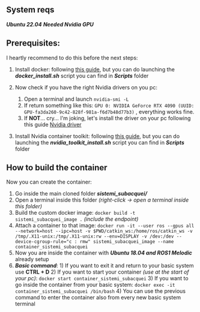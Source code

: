 ## System reqs
***Ubuntu 22.04***
***Needed Nvidia GPU***

## Prerequisites:
I heartly recommend to do this before the next steps:
  1) Install docker: following [this guide](https://www.digitalocean.com/community/tutorials/how-to-install-and-use-docker-on-ubuntu-22-04), but you can do launching the ***docker_install.sh*** script you can find in ***Scripts*** folder
  2) Now check if you have the right Nvidia drivers on you pc:
       1) Open a terminal and launch ```nvidia-smi -L```
       2) If return something like this: ```GPU 0: NVIDIA GeForce RTX 4090 (UUID: GPU-fa3da260-9c42-828f-981a-f6d7b48d77b3)``` , everything works fine.
       3) If **NOT**... cry... I'm joking, let's install the driver on your pc following this guide [Nvidia driver](https://www.nvidia.it/Download/index.aspx?lang=it)
       
  3) Install Nvidia container toolkit: following [this guide](https://docs.nvidia.com/datacenter/cloud-native/container-toolkit/latest/install-guide.html), but you can do launching the ***nvidia_toolkit_install.sh*** script you can find in ***Scripts*** folder

## How to build the container
Now you can create the container:
  1) Go inside the main cloned folder ***sistemi_subacquei/***
  2) Open a terminal inside this folder *(right-click -> open a terminal inside this folder)*
  3) Build the custom docker image: ```docker build -t sistemi_subacquei_image .``` *(include the endpoint)*
  4) Attach a container to that image: ```docker run -it --user ros --gpus all --network=host --ipc=host -v $PWD/catkin_ws:/home/ros/catkin_ws -v /tmp/.X11-unix:/tmp/.X11-unix:rw --env=DISPLAY -v /dev:/dev --device-cgroup-rule="c : rmw" sistemi_subacquei_image --name container_sistemi_subacquei``` 
  5) Now you are inside the container with ***Ubuntu 18.04 and ROS1 Melodic*** already setup
  6) ***Basic command***:
    1) If you want to exit it and return to your basic system use **CTRL + D**
    2) If you want to start your container *(use at the start of your pc)*: ```docker start container_sistemi_subacquei```
    3) If you want to go inside the container from your basic system: ```docker exec -it container_sistemi_subacquei /bin/bash```
    4) You can use the previous command to enter the container also from every new basic system terminal

